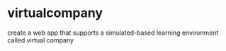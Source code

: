 virtualcompany
==============

create a web app that supports a simulated-based learning environment called virtual company
